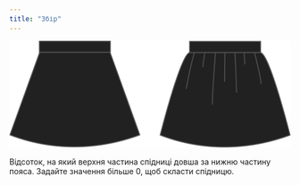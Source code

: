 ```yaml
---
title: "Збір"
---
```


![Збір](gathering.svg)

Відсоток, на який верхня частина спідниці довша за нижню частину пояса. Задайте значення більше 0, щоб скласти спідницю.




